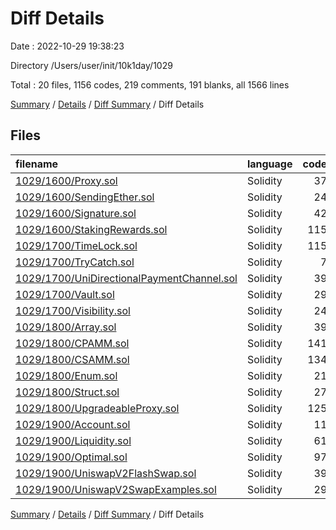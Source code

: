 # Diff Details

Date : 2022-10-29 19:38:23

Directory /Users/user/init/10k1day/1029

Total : 20 files,  1156 codes, 219 comments, 191 blanks, all 1566 lines

[Summary](results.md) / [Details](details.md) / [Diff Summary](diff.md) / Diff Details

## Files
| filename | language | code | comment | blank | total |
| :--- | :--- | ---: | ---: | ---: | ---: |
| [1029/1600/Proxy.sol](/1029/1600/Proxy.sol) | Solidity | 37 | 10 | 11 | 58 |
| [1029/1600/SendingEther.sol](/1029/1600/SendingEther.sol) | Solidity | 24 | 9 | 5 | 38 |
| [1029/1600/Signature.sol](/1029/1600/Signature.sol) | Solidity | 42 | 7 | 5 | 54 |
| [1029/1600/StakingRewards.sol](/1029/1600/StakingRewards.sol) | Solidity | 115 | 28 | 6 | 149 |
| [1029/1700/TimeLock.sol](/1029/1700/TimeLock.sol) | Solidity | 115 | 22 | 14 | 151 |
| [1029/1700/TryCatch.sol](/1029/1700/TryCatch.sol) | Solidity | 7 | 1 | 3 | 11 |
| [1029/1700/UniDirectionalPaymentChannel.sol](/1029/1700/UniDirectionalPaymentChannel.sol) | Solidity | 39 | 8 | 4 | 51 |
| [1029/1700/Vault.sol](/1029/1700/Vault.sol) | Solidity | 29 | 6 | 8 | 43 |
| [1029/1700/Visibility.sol](/1029/1700/Visibility.sol) | Solidity | 24 | 6 | 4 | 34 |
| [1029/1800/Array.sol](/1029/1800/Array.sol) | Solidity | 39 | 10 | 13 | 62 |
| [1029/1800/CPAMM.sol](/1029/1800/CPAMM.sol) | Solidity | 141 | 10 | 8 | 159 |
| [1029/1800/CSAMM.sol](/1029/1800/CSAMM.sol) | Solidity | 134 | 9 | 13 | 156 |
| [1029/1800/Enum.sol](/1029/1800/Enum.sol) | Solidity | 21 | 12 | 6 | 39 |
| [1029/1800/Struct.sol](/1029/1800/Struct.sol) | Solidity | 27 | 10 | 7 | 44 |
| [1029/1800/UpgradeableProxy.sol](/1029/1800/UpgradeableProxy.sol) | Solidity | 125 | 32 | 33 | 190 |
| [1029/1900/Account.sol](/1029/1900/Account.sol) | Solidity | 11 | 3 | 5 | 19 |
| [1029/1900/Liquidity.sol](/1029/1900/Liquidity.sol) | Solidity | 61 | 14 | 11 | 86 |
| [1029/1900/Optimal.sol](/1029/1900/Optimal.sol) | Solidity | 97 | 12 | 9 | 118 |
| [1029/1900/UniswapV2FlashSwap.sol](/1029/1900/UniswapV2FlashSwap.sol) | Solidity | 39 | 8 | 18 | 65 |
| [1029/1900/UniswapV2SwapExamples.sol](/1029/1900/UniswapV2SwapExamples.sol) | Solidity | 29 | 2 | 8 | 39 |

[Summary](results.md) / [Details](details.md) / [Diff Summary](diff.md) / Diff Details